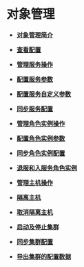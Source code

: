 # 对象管理<a name="mrs_01_0242"></a>

-   **[对象管理简介](对象管理简介-104.md)**  

-   **[查看配置](查看配置-105.md)**  

-   **[管理服务操作](管理服务操作-106.md)**  

-   **[配置服务参数](配置服务参数-107.md)**  

-   **[配置服务自定义参数](配置服务自定义参数-108.md)**  

-   **[同步服务配置](同步服务配置-109.md)**  

-   **[管理角色实例操作](管理角色实例操作-110.md)**  

-   **[配置角色实例参数](配置角色实例参数-111.md)**  

-   **[同步角色实例配置](同步角色实例配置-112.md)**  

-   **[退服和入服务角色实例](退服和入服务角色实例.md)**  

-   **[管理主机操作](管理主机操作.md)**  

-   **[隔离主机](隔离主机-113.md)**  

-   **[取消隔离主机](取消隔离主机-114.md)**  

-   **[启动及停止集群](启动及停止集群-115.md)**  

-   **[同步集群配置](同步集群配置-116.md)**  

-   **[导出集群的配置数据](导出集群的配置数据-117.md)**  


